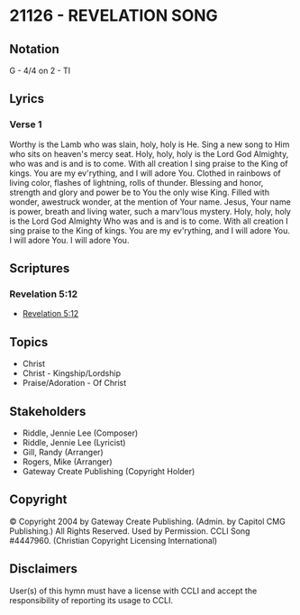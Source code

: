 # 21126 - REVELATION SONG

## Notation

G - 4/4 on 2 - TI

## Lyrics

### Verse 1

Worthy is the Lamb who was slain, holy, holy is He. Sing a new song to Him who sits on heaven's mercy seat. Holy, holy, holy is the Lord God Almighty, who was and is and is to come. With all creation I sing praise to the King of kings. You are my ev'rything, and I will adore You. Clothed in rainbows of living color, flashes of lightning, rolls of thunder. Blessing and honor, strength and glory and power be to You the only wise King. Filled with wonder, awestruck wonder, at the mention of Your name. Jesus, Your name is power, breath and living water, such a marv'lous mystery. Holy, holy, holy is the Lord God Almighty Who was and is and is to come. With all creation I sing praise to the King of kings. You are my ev'rything, and I will adore You. I will adore You. I will adore You. 


## Scriptures

### Revelation 5:12

- [Revelation 5:12](https://www.biblegateway.com/passage/?search=Revelation%205%3A12)


## Topics

- Christ
- Christ - Kingship/Lordship
- Praise/Adoration - Of Christ

## Stakeholders

- Riddle, Jennie Lee (Composer)
- Riddle, Jennie Lee (Lyricist)
- Gill, Randy (Arranger)
- Rogers, Mike (Arranger)
- Gateway Create Publishing (Copyright Holder)

## Copyright

© Copyright 2004 by Gateway Create Publishing. (Admin. by Capitol CMG Publishing.) All Rights Reserved. Used by Permission. CCLI Song #4447960.
(Christian Copyright Licensing International)

## Disclaimers

User(s) of this hymn must have a license with CCLI and accept the responsibility of reporting its usage to CCLI.

